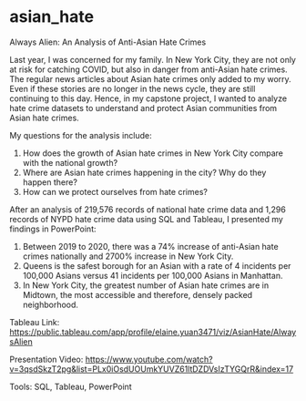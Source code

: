 # asian_hate
Always Alien: An Analysis of Anti-Asian Hate Crimes

Last year, I was concerned for my family. In New York City, they are not only at risk for catching COVID, but also in danger from anti-Asian hate crimes. The regular news articles about Asian hate crimes only added to my worry. Even if these stories are no longer in the news cycle, they are still continuing to this day. Hence, in my capstone project, I wanted to analyze hate crime datasets to understand and protect Asian communities from Asian hate crimes. 

My questions for the analysis include:
1. How does the growth of Asian hate crimes in New York City compare with the national growth?
2. Where are Asian hate crimes happening in the city? Why do they happen there?
3. How can we protect ourselves from hate crimes?

After an analysis of 219,576 records of national hate crime data and 1,296 records of NYPD hate crime data using SQL and Tableau, I presented my findings in PowerPoint: 
1. Between 2019 to 2020, there was a 74% increase of anti-Asian hate crimes nationally and 2700% increase in New York City.
2. Queens is the safest borough for an Asian with a rate of 4 incidents per 100,000 Asians versus 41 incidents per 100,000 Asians in Manhattan.
3. In New York City, the greatest number of Asian hate crimes are in Midtown, the most accessible and therefore, densely packed neighborhood.

Tableau Link: https://public.tableau.com/app/profile/elaine.yuan3471/viz/AsianHate/AlwaysAlien

Presentation Video: https://www.youtube.com/watch?v=3qsdSkzT2pg&list=PLx0iOsdUOUmkYUVZ61ltDZDVsIzTYGQrR&index=17

Tools: SQL, Tableau, PowerPoint
